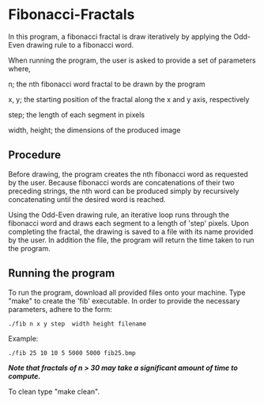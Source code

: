 # Fibonacci-Fractals

In this program, a fibonacci fractal is draw iteratively by applying the Odd-Even drawing rule to a fibonacci word.

When running the program, the user is asked to provide a set of parameters where,

n; the nth fibonacci word fractal to be drawn by the program

x, y; the starting position of the fractal along the x and y axis, respectively

step; the length of each segment in pixels

width, height; the dimensions of the produced image

## Procedure

Before drawing, the program creates the nth fibonacci word as requested by the user. Because fibonacci words are concatenations of their two preceding strings, the nth word can be produced simply by recursively concatenating until the desired word is reached.

Using the Odd-Even drawing rule, an iterative loop runs through the fibonacci word and draws each segment to a length of 'step' pixels. Upon completing the fractal, the drawing is saved to a file with its name provided by the user. In addition the file, the program will return the time taken to run the program.  

## Running the program

To run the program, download all provided files onto your machine. Type "make" to create the 'fib' executable. In order to provide the necessary parameters, adhere to the form:

```
./fib n x y step  width height filename
```
Example:

```
./fib 25 10 10 5 5000 5000 fib25.bmp
```

***Note that fractals of n > 30 may take a significant amount of time to compute.***

To clean type "make clean".
